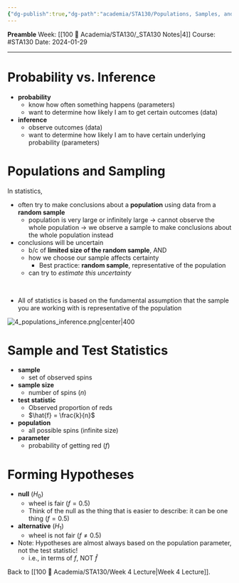 ```yaml
---
{"dg-publish":true,"dg-path":"academia/STA130/Populations, Samples, and Hypotheses.md","permalink":"/academia/sta-130/populations-samples-and-hypotheses/","created":"2024-01-29T13:55:03.356-05:00","updated":"2024-02-01T14:34:30.873-05:00"}
---
```


**Preamble**
Week: [[100 📒 Academia/STA130/_STA130 Notes\|4]]
Course: #STA130
Date: 2024-01-29

---
# Probability vs. Inference

- **probability**
	- know how often something happens (parameters)
	- want to determine how likely I am to get certain outcomes (data)
- **inference**
	- observe outcomes (data)
	- want to determine how likely I am to have certain underlying probability (parameters)

# Populations and Sampling

In statistics,
- often try to make conclusions about a **population** using data from a **random sample**
	- population is very large or infinitely large → cannot observe the whole population → we observe a sample to make conclusions about the whole population instead
- conclusions will be uncertain
	- b/c of **limited size of the random sample**, AND
	- how we choose our sample affects certainty
		- Best practice: **random sample**, representative of the population
	- can try to *estimate this uncertainty*

<br>

- All of statistics is based on the fundamental assumption that the sample you are working with is representative of the population

![4_populations_inference.png|center|400](/img/user/Files/STA130/4_populations_inference.png)

# Sample and Test Statistics

- **sample**
	- set of observed spins
- **sample size**
	- number of spins ($n$)
- **test statistic**
	- Observed proportion of reds
	- $\hat{f} = \frac{k}{n}$
- **population**
	- all possible spins (infinite size)
- **parameter**
	- probability of getting red ($f$)

# Forming Hypotheses

- **null** ($H_{0}$)
	- wheel is fair ($f =  0.5$)
	- Think of the null as the thing that is easier to describe: it can be one thing ($f = 0.5$)
- **alternative** ($H_{1}$)
	- wheel is not fair ($f \neq 0.5$)
- Note: Hypotheses are almost always based on the population parameter, not the test statistic!
	- i.e., in terms of $f$, NOT $\hat{f}$

Back to [[100 📒 Academia/STA130/Week 4 Lecture\|Week 4 Lecture]].